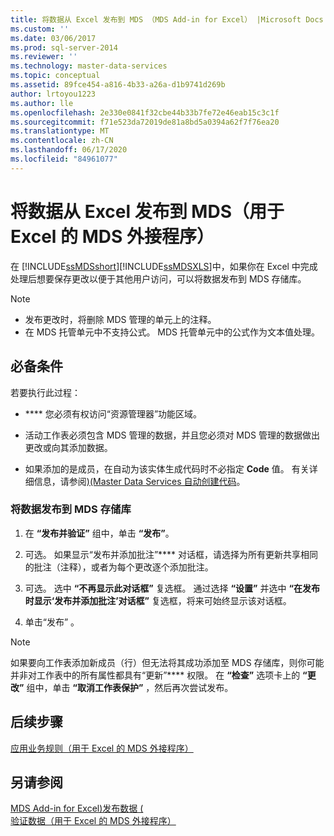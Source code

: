 ```yaml
---
title: 将数据从 Excel 发布到 MDS （MDS Add-in for Excel） |Microsoft Docs
ms.custom: ''
ms.date: 03/06/2017
ms.prod: sql-server-2014
ms.reviewer: ''
ms.technology: master-data-services
ms.topic: conceptual
ms.assetid: 89fce454-a816-4b33-a26a-d1b9741d269b
author: lrtoyou1223
ms.author: lle
ms.openlocfilehash: 2e330e0841f32cbe44b33b7fe72e46eab15c3c1f
ms.sourcegitcommit: f71e523da72019de81a8bd5a0394a62f7f76ea20
ms.translationtype: MT
ms.contentlocale: zh-CN
ms.lasthandoff: 06/17/2020
ms.locfileid: "84961077"
---
```

# <a name="publish-data-from-excel-to-mds-mds-add-in-for-excel"></a>将数据从 Excel 发布到 MDS（用于 Excel 的 MDS 外接程序）
  在 [!INCLUDE[ssMDSshort](../../includes/ssmdsshort-md.md)][!INCLUDE[ssMDSXLS](../../includes/ssmdsxls-md.md)]中，如果你在 Excel 中完成处理后想要保存更改以便于其他用户访问，可以将数据发布到 MDS 存储库。  
  
> [!NOTE]
>  -   发布更改时，将删除 MDS 管理的单元上的注释。  
> -   在 MDS 托管单元中不支持公式。 MDS 托管单元中的公式作为文本值处理。  
  
## <a name="prerequisites"></a>必备条件  
 若要执行此过程：  
  
-   **** 您必须有权访问“资源管理器”功能区域。  
  
-   活动工作表必须包含 MDS 管理的数据，并且您必须对 MDS 管理的数据做出更改或向其添加数据。  
  
-   如果添加的是成员，在自动为该实体生成代码时不必指定 **Code** 值。 有关详细信息，请参阅[&#41;&#40;Master Data Services 自动创建代码](../automatic-code-creation-master-data-services.md)。  
  
### <a name="to-publish-data-to-the-mds-repository"></a>将数据发布到 MDS 存储库  
  
1.  在 **“发布并验证”** 组中，单击 **“发布”**。  
  
2.  可选。 如果显示“发布并添加批注”**** 对话框，请选择为所有更新共享相同的批注（注释），或者为每个更改逐个添加批注。  
  
3.  可选。 选中 **“不再显示此对话框”** 复选框。 通过选择 **“设置”** 并选中 **“在发布时显示‘发布并添加批注’对话框”** 复选框，将来可始终显示该对话框。  
  
4.  单击“发布” 。  
  
> [!NOTE]  
>  如果要向工作表添加新成员（行）但无法将其成功添加至 MDS 存储库，则你可能并非对工作表中的所有属性都具有“更新”**** 权限。 在 **“检查”** 选项卡上的 **“更改”** 组中，单击 **“取消工作表保护”** ，然后再次尝试发布。  
  
## <a name="next-steps"></a>后续步骤  
 [应用业务规则（用于 Excel 的 MDS 外接程序）](apply-business-rules-mds-add-in-for-excel.md)  
  
## <a name="see-also"></a>另请参阅  
 [MDS Add-in for Excel&#41;发布数据 &#40;](overview-importing-data-from-excel-mds-add-in-for-excel.md)   
 [验证数据（用于 Excel 的 MDS 外接程序）](validating-data-mds-add-in-for-excel.md)  
  
  
